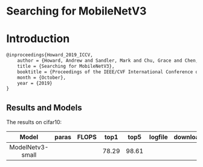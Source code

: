 # Searching for MobileNetV3

# Introduction

```latex
@inproceedings{Howard_2019_ICCV,
    author = {Howard, Andrew and Sandler, Mark and Chu, Grace and Chen, Liang-Chieh and Chen, Bo and Tan, Mingxing and Wang, Weijun and Zhu, Yukun and Pang, Ruoming and Vasudevan, Vijay and Le, Quoc V. and Adam, Hartwig},
    title = {Searching for MobileNetV3},
    booktitle = {Proceedings of the IEEE/CVF International Conference on Computer Vision (ICCV)},
    month = {October},
    year = {2019}
}
```
## Results and Models

The results on cifar10:

| Model | paras | FLOPS | top1 | top5 | logfile | download |
|:-----------------:|:-------:|:-------:|:-------------------:|:--------------:|:------:|:------:|
|ModelNetv3-small| | | 78.29 | 98.61 | | |
